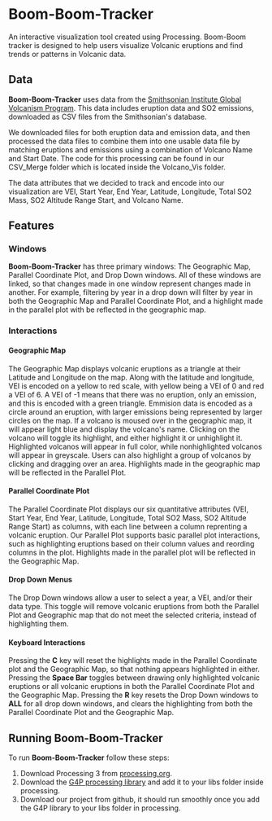 # Boom-Boom-Tracker

An interactive visualization tool created using Processing. Boom-Boom tracker is designed to help users visualize Volcanic eruptions and find trends or patterns in Volcanic data. 

## Data

**Boom-Boom-Tracker** uses data from the [Smithsonian Institute Global Volcanism Program](http://volcano.si.edu). This data includes eruption data and SO2 emissions, downloaded as CSV files from the Smithsonian's database. 

We downloaded files for both eruption data and emission data, and then processed the data files to combine them into one usable data file by matching eruptions and emissions using a combination of Volcano Name and Start Date. The code for this processing can be found in our CSV_Merge folder which is located inside the Volcano_Vis folder.

The data attributes that we decided to track and encode into our visualization are VEI, Start Year, End Year, Latitude, Longitude, Total SO2 Mass, SO2 Altitude Range Start, and Volcano Name. 

## Features

### Windows

**Boom-Boom-Tracker** has three primary windows: The Geographic Map, Parallel Coordinate Plot, and Drop Down windows. All of these windows are linked, so that changes made in one window represent changes made in another. For example, filtering by year in a drop down will filter by year in both the Geographic Map and Parallel Coordinate Plot, and a highlight made in the parallel plot with be reflected in the geographic map.

### Interactions

#### Geographic Map

The Geographic Map displays volcanic eruptions as a triangle at their Latitude and Longitude on the map. Along with the latitude and longitude, VEI is encoded on a yellow to red scale, with yellow being a VEI of 0 and red a VEI of 6. A VEI of -1 means that there was no eruption, only an emission, and this is encoded with a green triangle. Emmision data is encoded as a circle around an eruption, with larger emissions being represented by larger circles on the map. If a volcano is moused over in the geographic map, it will appear light blue and display the volcano's name. Clicking on the volcano will toggle its highlight, and either highlight it or unhighlight it. Highlighted volcanos will appear in full color, while nonhighlighted volcanos will appear in greyscale. Users can also highlight a group of volcanos by clicking and dragging over an area. Highlights made in the geographic map will be reflected in the Parallel Plot.

#### Parallel Coordinate Plot

The Parallel Coordinate Plot displays our six quantitative attributes (VEI, Start Year, End Year, Latitude, Longitude, Total SO2 Mass, SO2 Altitude Range Start) as columns, with each line between a column reprenting a volcanic eruption. Our Parallel Plot supports basic parallel plot interactions, such as highlighting eruptions based on their column values and reording columns in the plot. Highlights made in the parallel plot will be reflected in the Geographic Map.

#### Drop Down Menus

The Drop Down windows allow a user to select a year, a VEI, and/or their data type. This toggle will remove volcanic eruptions from both the Parallel Plot and Geographic map that do not meet the selected criteria, instead of highlighting them.

#### Keyboard Interactions

Pressing the **C** key will reset the highlights made in the Parallel Coordinate plot and the Geographic Map, so that nothing appears highlighted in either. Pressing the **Space Bar** toggles between drawing only highlighted volcanic eruptions or all volcanic eruptions in both the Parallel Coordinate Plot and the Geographic Map. Pressing the **R** key resets the Drop Down windows to **ALL** for all drop down windows, and clears the highlighting from both the Parallel Coordinate Plot and the Geographic Map.

## Running Boom-Boom-Tracker

To run **Boom-Boom-Tracker** follow these steps:

1. Download Processing 3 from [processing.org](https://processing.org).
2. Download the [G4P processing library](http://www.lagers.org.uk/g4p/download.html) and add it to your libs folder inside processing.
3. Download our project from github, it should run smoothly once you add the G4P library to your libs folder in processing.


